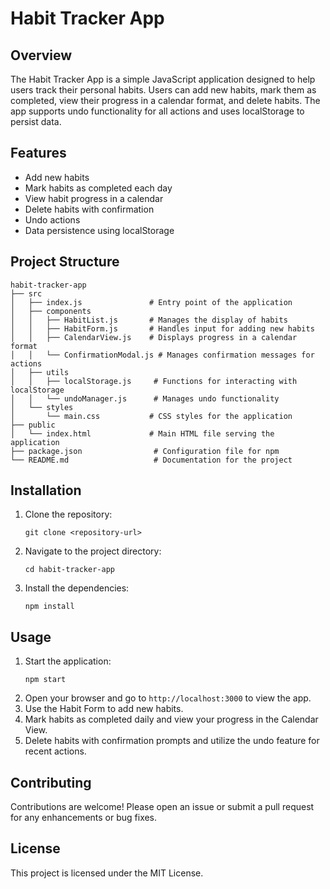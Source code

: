 # Habit Tracker App

## Overview
The Habit Tracker App is a simple JavaScript application designed to help users track their personal habits. Users can add new habits, mark them as completed, view their progress in a calendar format, and delete habits. The app supports undo functionality for all actions and uses localStorage to persist data.

## Features
- Add new habits
- Mark habits as completed each day
- View habit progress in a calendar
- Delete habits with confirmation
- Undo actions
- Data persistence using localStorage

## Project Structure
```
habit-tracker-app
├── src
│   ├── index.js               # Entry point of the application
│   ├── components
│   │   ├── HabitList.js       # Manages the display of habits
│   │   ├── HabitForm.js       # Handles input for adding new habits
│   │   ├── CalendarView.js    # Displays progress in a calendar format
│   │   └── ConfirmationModal.js # Manages confirmation messages for actions
│   ├── utils
│   │   ├── localStorage.js     # Functions for interacting with localStorage
│   │   └── undoManager.js      # Manages undo functionality
│   └── styles
│       └── main.css           # CSS styles for the application
├── public
│   └── index.html             # Main HTML file serving the application
├── package.json                # Configuration file for npm
└── README.md                   # Documentation for the project
```

## Installation
1. Clone the repository:
   ```
   git clone <repository-url>
   ```
2. Navigate to the project directory:
   ```
   cd habit-tracker-app
   ```
3. Install the dependencies:
   ```
   npm install
   ```

## Usage
1. Start the application:
   ```
   npm start
   ```
2. Open your browser and go to `http://localhost:3000` to view the app.
3. Use the Habit Form to add new habits.
4. Mark habits as completed daily and view your progress in the Calendar View.
5. Delete habits with confirmation prompts and utilize the undo feature for recent actions.

## Contributing
Contributions are welcome! Please open an issue or submit a pull request for any enhancements or bug fixes.

## License
This project is licensed under the MIT License.